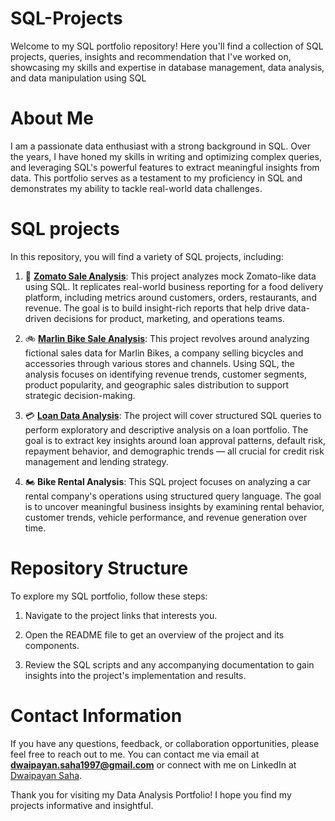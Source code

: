 # SQL-Projects
Welcome to my  SQL portfolio repository! Here you'll find a collection of SQL projects, queries, insights and recommendation that I've worked on, showcasing my skills and expertise in database management, data analysis, and data manipulation using SQL
# About Me
I am a passionate data enthusiast with a strong background in SQL. Over the years, I have honed my skills in writing and optimizing complex queries, and leveraging SQL's powerful features to extract meaningful insights from data. This portfolio serves as a testament to my proficiency in SQL and demonstrates my ability to tackle real-world data challenges. 
# SQL projects
In this repository, you will find a variety of SQL projects, including:

1. 🍔 [**Zomato Sale Analysis**](https://github.com/dwaipayan-bond013/SQL-Projects/tree/main/Zomato%20Sale%20Analysis): This project analyzes mock Zomato-like data using SQL. It replicates real-world business reporting for a food delivery platform, including metrics around customers, orders, restaurants, and revenue. The goal is to build insight-rich reports that help drive data-driven decisions for product, marketing, and operations teams.
   
2. 🚲 [**Marlin Bike Sale Analysis**](https://github.com/dwaipayan-bond013/SQL-Projects/tree/main/Merlin%20Bike%20Sale%20Analysis): This project revolves around analyzing fictional sales data for Marlin Bikes, a company selling bicycles and accessories through various stores and channels. Using SQL, the analysis focuses on identifying revenue trends, customer segments, product popularity, and geographic sales distribution to support strategic decision-making.
   
3. 💳 [**Loan Data Analysis**](https://github.com/dwaipayan-bond013/SQL-Projects/tree/main/Loan%20Data%20Analysis): The  project will cover structured SQL queries to perform exploratory and descriptive analysis on a loan portfolio. The goal is to extract key insights around loan approval patterns, default risk, repayment behavior, and demographic trends — all crucial for credit risk management and lending strategy.
   
4. 🏍 **Bike Rental Analysis**: This SQL project focuses on analyzing a car rental company's operations using structured query language. The goal is to uncover meaningful business insights by examining rental behavior, customer trends, vehicle performance, and revenue generation over time.

# Repository Structure
To explore my SQL portfolio, follow these steps:

1. Navigate to the project links that interests you.

2. Open the README file to get an overview of the project and its components.

3. Review the SQL scripts and any accompanying documentation to gain insights into the project's implementation and results.

# Contact Information
If you have any questions, feedback, or collaboration opportunities, please feel free to reach out to me. You can contact me via email at **dwaipayan.saha1997@gmail.com** or connect with me on LinkedIn at [Dwaipayan Saha](https://www.linkedin.com/in/dwaipayan-s-9080a689/).

Thank you for visiting my Data Analysis Portfolio! I hope you find my projects informative and insightful.
